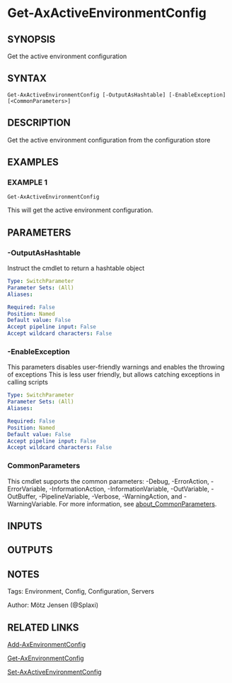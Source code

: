 ﻿---
external help file: ax2012.tools-help.xml
Module Name: ax2012.tools
online version:
schema: 2.0.0
---

# Get-AxActiveEnvironmentConfig

## SYNOPSIS
Get the active environment configuration

## SYNTAX

```
Get-AxActiveEnvironmentConfig [-OutputAsHashtable] [-EnableException] [<CommonParameters>]
```

## DESCRIPTION
Get the active environment configuration from the configuration store

## EXAMPLES

### EXAMPLE 1
```
Get-AxActiveEnvironmentConfig
```

This will get the active environment configuration.

## PARAMETERS

### -OutputAsHashtable
Instruct the cmdlet to return a hashtable object

```yaml
Type: SwitchParameter
Parameter Sets: (All)
Aliases:

Required: False
Position: Named
Default value: False
Accept pipeline input: False
Accept wildcard characters: False
```

### -EnableException
This parameters disables user-friendly warnings and enables the throwing of exceptions
This is less user friendly, but allows catching exceptions in calling scripts

```yaml
Type: SwitchParameter
Parameter Sets: (All)
Aliases:

Required: False
Position: Named
Default value: False
Accept pipeline input: False
Accept wildcard characters: False
```

### CommonParameters
This cmdlet supports the common parameters: -Debug, -ErrorAction, -ErrorVariable, -InformationAction, -InformationVariable, -OutVariable, -OutBuffer, -PipelineVariable, -Verbose, -WarningAction, and -WarningVariable. For more information, see [about_CommonParameters](http://go.microsoft.com/fwlink/?LinkID=113216).

## INPUTS

## OUTPUTS

## NOTES
Tags: Environment, Config, Configuration, Servers

Author: Mötz Jensen (@Splaxi)

## RELATED LINKS

[Add-AxEnvironmentConfig]()

[Get-AxEnvironmentConfig]()

[Set-AxActiveEnvironmentConfig]()

